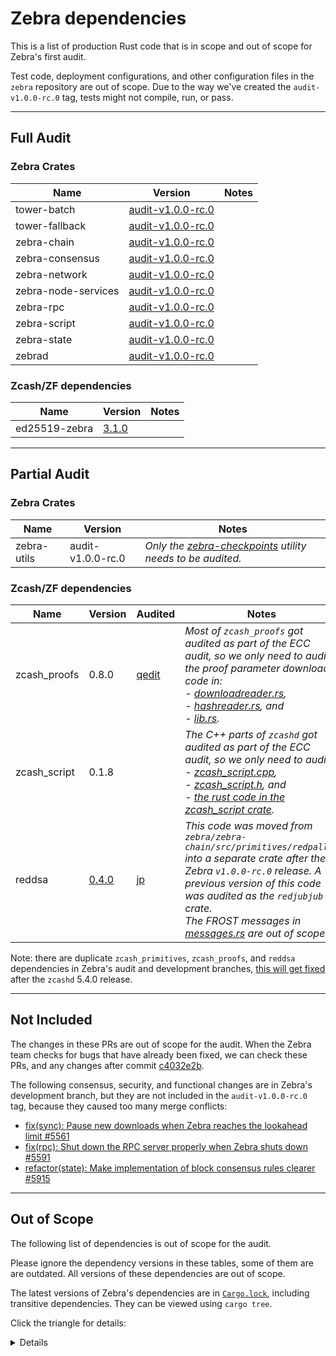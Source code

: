 # Zebra dependencies

This is a list of production Rust code that is in scope and out of scope for Zebra's first audit.

Test code, deployment configurations, and other configuration files in the `zebra` repository are out of scope. Due to the way we've created the `audit-v1.0.0-rc.0` tag, tests might not compile, run, or pass.

---
## Full Audit 

### Zebra Crates

| Name | Version | Notes
|------| ------- | -----
| tower-batch | [audit-v1.0.0-rc.0](https://github.com/ZcashFoundation/zebra/tree/audit-v1.0.0-rc.0/tower-batch/src) |
| tower-fallback | [audit-v1.0.0-rc.0](https://github.com/ZcashFoundation/zebra/tree/audit-v1.0.0-rc.0/tower-fallback/src) | 
| zebra-chain | [audit-v1.0.0-rc.0](https://github.com/ZcashFoundation/zebra/tree/audit-v1.0.0-rc.0/zebra-chain/src) |
| zebra-consensus | [audit-v1.0.0-rc.0](https://github.com/ZcashFoundation/zebra/tree/audit-v1.0.0-rc.0/zebra-consensus/src) |
| zebra-network | [audit-v1.0.0-rc.0](https://github.com/ZcashFoundation/zebra/tree/audit-v1.0.0-rc.0/zebra-network/src) |
| zebra-node-services | [audit-v1.0.0-rc.0](https://github.com/ZcashFoundation/zebra/tree/audit-v1.0.0-rc.0/zebra-node-services/src) |
| zebra-rpc | [audit-v1.0.0-rc.0](https://github.com/ZcashFoundation/zebra/tree/audit-v1.0.0-rc.0/zebra-rpc/src) |
| zebra-script | [audit-v1.0.0-rc.0](https://github.com/ZcashFoundation/zebra/tree/audit-v1.0.0-rc.0/zebra-script/src) |
| zebra-state | [audit-v1.0.0-rc.0](https://github.com/ZcashFoundation/zebra/tree/audit-v1.0.0-rc.0/zebra-state/src) |
| zebrad | [audit-v1.0.0-rc.0](https://github.com/ZcashFoundation/zebra/tree/audit-v1.0.0-rc.0/zebrad/src) |

### Zcash/ZF dependencies

| Name | Version | Notes
|------| ------- | -----
| ed25519-zebra | [3.1.0](https://github.com/ZcashFoundation/ed25519-zebra/tree/3.1.0/src)

---
## Partial Audit 

### Zebra Crates

| Name | Version | Notes
|------| ------- | -----
| zebra-utils | audit-v1.0.0-rc.0 | <i>Only the [zebra-checkpoints](https://github.com/ZcashFoundation/zebra/tree/audit-v1.0.0-rc.0/zebra-utils/src/bin/zebra-checkpoints) utility needs to be audited.</i>

### Zcash/ZF dependencies

| Name | Version | Audited | Notes
|------| --------|-------- | -----
| zcash_proofs | 0.8.0 | [qedit](https://hackmd.io/@qedit/zcash-nu5-audit) | <i>Most of `zcash_proofs` got audited as part of the ECC audit, so we only need to audit the proof parameter download code in: <br />- [downloadreader.rs](https://github.com/zcash/librustzcash/blob/zcash_proofs-0.8.0/zcash_proofs/src/downloadreader.rs), <br />- [hashreader.rs](https://github.com/zcash/librustzcash/blob/zcash_proofs-0.8.0/zcash_proofs/src/hashreader.rs), and <br />- [lib.rs](https://github.com/zcash/librustzcash/blob/zcash_proofs-0.8.0/zcash_proofs/src/lib.rs).</i>
| zcash_script | 0.1.8 || <i>The C++ parts of `zcashd` got audited as part of the ECC audit, so we only need to audit: <br />- [zcash_script.cpp](https://github.com/ZcashFoundation/zcash_script/blob/v0.1.8/depend/zcash/src/script/zcash_script.cpp), <br />- [zcash_script.h](https://github.com/ZcashFoundation/zcash_script/blob/v0.1.8/depend/zcash/src/script/zcash_script.h), and <br />- [the rust code in the zcash_script crate](https://github.com/ZcashFoundation/zcash_script/tree/v0.1.8/src).</i>
| reddsa | [0.4.0](https://github.com/ZcashFoundation/reddsa/tree/0.4.0/src) | [jp](https://github.com/ZcashFoundation/redjubjub/raw/main/zcash-frost-audit-report-20210323.pdf) | <i>This code was moved from `zebra/zebra-chain/src/primitives/redpallas` into a separate crate after the Zebra `v1.0.0-rc.0` release. A previous version of this code was audited as the `redjubjub` crate.<br />The FROST messages in [messages.rs](https://github.com/ZcashFoundation/reddsa/blob/0.4.0/src/messages.rs) are out of scope.</i>

Note: there are duplicate `zcash_primitives`, `zcash_proofs`, and `reddsa` dependencies in Zebra's audit and development branches, [this will get fixed](https://github.com/ZcashFoundation/zebra/issues/6107) after the `zcashd` 5.4.0 release.

---
## Not Included

The changes in these PRs are out of scope for the audit. When the Zebra team checks for bugs that have already been fixed, we can check these PRs, and any changes after commit [c4032e2b](https://github.com/ZcashFoundation/zebra/commit/c4032e2b7f6dbee8a9480d3c978c70a3cfc3332c).

The following consensus, security, and functional changes are in Zebra's development branch, but they are not included in the `audit-v1.0.0-rc.0` tag, because they caused too many merge conflicts:
- [fix(sync): Pause new downloads when Zebra reaches the lookahead limit #5561](https://github.com/ZcashFoundation/zebra/pull/5561)
- [fix(rpc): Shut down the RPC server properly when Zebra shuts down #5591](https://github.com/ZcashFoundation/zebra/pull/5591)
- [refactor(state): Make implementation of block consensus rules clearer #5915](https://github.com/ZcashFoundation/zebra/pull/5915)

---
## Out of Scope

The following list of dependencies is out of scope for the audit. 

Please ignore the dependency versions in these tables, some of them are are outdated. All versions of these dependencies are out of scope.

The latest versions of Zebra's dependencies are in [`Cargo.lock`](https://github.com/ZcashFoundation/zebra/tree/audit-v1.0.0-rc.0/Cargo.lock), including transitive dependencies. They can be viewed using `cargo tree`.

Click the triangle for details:
<details>

### Zcash/ZF dependencies

| Name | Version | Audited | Notes
|------| --------|-------- | -----
| [equihash](https://github.com/zcash/librustzcash) | [0.2.0](https://github.com/zcash/librustzcash/releases/tag/0.2.0) | [qedit](https://hackmd.io/@qedit/zcash-nu5-audit) |
| [halo2_proofs](https://github.com/zcash/halo2) | [0.2.0](https://github.com/zcash/halo2/tree/halo2_proofs-0.2.0) | [qedit](https://hackmd.io/@qedit/zcash-nu5-audit) [mary](https://z.cash/halo2-audit/) |
| [incrementalmerkletree](https://github.com/zcash/incrementalmerkletree) | [0.3.0](https://github.com/zcash/incrementalmerkletree/releases/tag/v0.3.0) | |  
| [zcash_encoding](https://github.com/zcash/librustzcash) | [0.1.0](https://github.com/zcash/librustzcash/releases/tag/0.1.0) | [qedit](https://hackmd.io/@qedit/zcash-nu5-audit) | 
| [zcash_history](https://github.com/zcash/librustzcash) | 0.3.0 | [qedit](https://hackmd.io/@qedit/zcash-nu5-audit) |
| [zcash_note_encryption](https://github.com/zcash/librustzcash) | [0.1.0](https://github.com/zcash/librustzcash/releases/tag/0.1.0) | [qedit](https://hackmd.io/@qedit/zcash-nu5-audit) |
| [zcash_primitives](https://github.com/zcash/librustzcash) | 0.7.0 | [qedit](https://hackmd.io/@qedit/zcash-nu5-audit) |
| [redjubjub](https://github.com/ZcashFoundation/redjubjub) | [0.5.0](https://github.com/ZcashFoundation/redjubjub/releases/tag/0.5.0) | [jp](https://github.com/ZcashFoundation/redjubjub/raw/main/zcash-frost-audit-report-20210323.pdf) |
| [orchard](https://github.com/zcash/orchard) | [0.2.0](https://github.com/zcash/orchard/releases/tag/0.2.0) | [qedit](https://hackmd.io/@qedit/zcash-nu5-audit) |

### Cryptography dependencies

**All crypto dependencies are out of scope of the 1st audit**

| Name | Version | Audited | Notes
|------| ------- | ------- | -----
| [aes](https://github.com/RustCrypto/block-ciphers) | 0.7.5 | [audited](https://github.com/RustCrypto/block-ciphers#warnings) | `struct aes::Aes256`
| [bech32](https://github.com/rust-bitcoin/rust-bech32) | [0.9.1](https://github.com/rust-bitcoin/rust-bech32/releases/tag/v0.9.1) | no audit, but seems simple enough
| [blake2b_simd](https://github.com/oconnor663/blake2_simd) | [1.0.0](https://github.com/oconnor663/blake2_simd/releases/tag/1.0.0) | no audit, but is widely used
| [blake2s_simd](https://github.com/oconnor663/blake2_simd) | [1.0.0](https://github.com/oconnor663/blake2_simd/releases/tag/1.0.0) | no audit, but is widely used
| [bls12_381](https://github.com/zkcrypto/bls12_381) | [0.7.0](https://github.com/zkcrypto/bls12_381/releases/tag/0.7.0) | no audit, but seems widely used
| [bs58](https://github.com/mycorrhiza/bs58-rs) | [0.4.0](https://github.com/mycorrhiza/bs58-rs/releases/tag/0.4.0) | no audit, but seems simple enough
| [rand](https://github.com/rust-random/rand) | [0.8.5](https://github.com/rust-random/rand/releases/tag/0.8.5) | no audits, but seems widely used
| [rand_core](https://github.com/rust-random/rand) | [0.6.4](https://github.com/rust-random/rand/releases/tag/0.6.4) | no audits, but seems widely used
| [sha2](https://github.com/RustCrypto/hashes) | 0.9.9 | no audits, but seems widely used
| [ripemd](https://github.com/RustCrypto/hashes) | 0.1.3 | no audits, but seems widely used
| [secp256k1](https://github.com/rust-bitcoin/rust-secp256k1/) | 0.21.3 | no audits, but seems widely used
| [subtle](https://github.com/dalek-cryptography/subtle) | [2.4.1](https://github.com/dalek-cryptography/subtle/releases/tag/2.4.1) | no audits, but seems widely used
| [group](https://github.com/zkcrypto/group) | [0.12.0](https://github.com/zkcrypto/group/releases/tag/0.12.0) | no audits but it's just traits, seems widely used
| [x25519-dalek](https://github.com/dalek-cryptography/x25519-dalek) | [1.2.0](https://github.com/dalek-cryptography/x25519-dalek/releases/tag/1.2.0) | no audits, but seems widely used
| [jubjub](https://github.com/zkcrypto/jubjub) | [0.9.0](https://github.com/zkcrypto/jubjub/releases/tag/0.9.0) | not sure if were covered by ECC audits. Seem widely used.
| [bellman](https://github.com/zkcrypto/bellman) | 0.13.1 | not sure if were covered by ECC audits. Seem widely used.

### Async code and services

| Name | Version | Notes
|------| ------- | -----
| [futures](https://github.com/rust-lang/futures-rs) | [0.3.24](https://github.com/rust-lang/futures-rs/releases/tag/0.3.24) | 
| [futures-core](https://github.com/rust-lang/futures-rs) | [0.3.24](https://github.com/rust-lang/futures-rs/releases/tag/0.3.24) |
| [pin-project](https://github.com/taiki-e/pin-project) | [1.0.12](https://github.com/taiki-e/pin-project/releases/tag/v1.0.12) | 
| [rayon](https://github.com/rayon-rs/rayon) | [1.5.3](https://github.com/rayon-rs/rayon/releases/tag/v1.5.3) |
| [tokio](https://github.com/tokio-rs/tokio) | 1.21.2 |
| [tokio-util](https://github.com/tokio-rs/tokio) | 0.7.4 | 
| [tower](https://github.com/tower-rs/tower) | 0.4.13 |
| [futures-util](https://github.com/rust-lang/futures-rs) | [0.3.24](https://github.com/rust-lang/futures-rs/releases/tag/0.3.24) |
| [tokio-stream](https://github.com/tokio-rs/tokio) | 0.1.10 |
| [hyper](https://github.com/hyperium/hyper) | [0.14.20](https://github.com/hyperium/hyper/releases/tag/v0.14.20) |
| [jsonrpc-core](https://github.com/paritytech/jsonrpc) | [18.0.0](https://github.com/paritytech/jsonrpc/releases/tag/v18.0.0) | 
| jsonrpc-derive | 18.0.0 
| [jsonrpc-http-server](https://github.com/paritytech/jsonrpc) | [18.0.0](https://github.com/paritytech/jsonrpc/releases/tag/v18.0.0) | 

### Types and encoding

| Name | Version | Notes
|------| ------- | -----
| [bitflags](https://github.com/bitflags/bitflags) | [1.3.2](https://github.com/bitflags/bitflags/releases/tag/1.3.2) 
| [bitvec](https://github.com/bitvecto-rs/bitvec) | 1.0.1 |  We use it to build bit vectors, which are used when computing commitments. It's important, but does not seem particularly risky.
| [byteorder](https://github.com/BurntSushi/byteorder) | [1.4.3](https://github.com/BurntSushi/byteorder/releases/tag/1.4.3) 
| [chrono](https://github.com/chronotope/chrono) | [0.4.22](https://github.com/chronotope/chrono/releases/tag/v0.4.22) | We treat chrono as a time library, and assume it works. It only implements the consensus rule about the local clock.
| [hex](https://github.com/KokaKiwi/rust-hex) | [0.4.3](https://github.com/KokaKiwi/rust-hex/releases/tag/v0.4.3) 
| [humantime](https://github.com/tailhook/humantime) | [2.1.0](https://github.com/tailhook/humantime/releases/tag/v2.1.0) 
| [itertools](https://github.com/rust-itertools/itertools) | 0.10.5 
| [serde](https://github.com/serde-rs/serde) | [1.0.145](https://github.com/serde-rs/serde/releases/tag/v1.0.145) 
| [serde-big-array](https://github.com/est31/serde-big-array) | [0.4.1](https://github.com/est31/serde-big-array/releases/tag/v0.4.1) 
| [serde_with](https://github.com/jonasbb/serde_with) | [2.0.1](https://github.com/jonasbb/serde_with/releases/tag/v2.0.1) 
| [uint](https://github.com/paritytech/parity-common) | 0.9.4 
| [bytes](https://github.com/tokio-rs/bytes) | [1.2.1](https://github.com/tokio-rs/bytes/releases/tag/v1.2.1) 
| [humantime-serde](https://github.com/jean-airoldie/humantime-serde) | 1.1.1 
| [indexmap](https://github.com/bluss/indexmap) | [1.9.1](https://github.com/bluss/indexmap/releases/tag/1.9.1) 
| [ordered-map](https://github.com/qwfy/ordered-map.git) | 0.4.2 
| [serde_json](https://github.com/serde-rs/json) | [1.0.85](https://github.com/serde-rs/json/releases/tag/v1.0.85) 
| [bincode](https://github.com/servo/bincode) | [1.3.3](https://github.com/servo/bincode/releases/tag/v1.3.3) 
| [mset](https://github.com/lonnen/mset) | [0.1.0](https://github.com/lonnen/mset/releases/tag/0.1.0)  
| [tinyvec](https://github.com/Lokathor/tinyvec) | [1.6.0](https://github.com/Lokathor/tinyvec/releases/tag/v1.6.0) 
| [num-integer](https://github.com/rust-num/num-integer) | 0.1.45 
| [sentry](https://github.com/getsentry/sentry-rust) | [0.27.0](https://github.com/getsentry/sentry-rust/releases/tag/0.27.0) 
| [primitive-types](https://github.com/paritytech/parity-common/tree/master/primitive-types) | 0.11.1 

### Other Zebra dependencies

| Name | Version | Notes
|------| ------- | -----
| [rocksdb](https://github.com/rust-rocksdb/rust-rocksdb) | [0.19.0](https://github.com/rust-rocksdb/rust-rocksdb/releases/tag/v0.19.0) | We can treat rocksdb as a database library, and assume it works. It is consensus-critical that stored data is returned without any mistakes. But we don't want to audit a huge pile of C++ code
| [abscissa_core](https://github.com/iqlusioninc/abscissa/tree/develop/) | 0.5.2 
| [gumdrop](https://github.com/murarth/gumdrop) | 0.7.0 


### Misc.

| Name | Version | Reason | Notes
|------| ------- | -----  | -----
| [proptest](https://github.com/altsysrq/proptest) | [0.10.1](https://github.com/altsysrq/proptest/releases/tag/v0.10.1) | Testing
| proptest-derive | 0.3.0 | Testing
| [tracing](https://github.com/tokio-rs/tracing) | 0.1.36 | Tracing
| [tracing-futures](https://github.com/tokio-rs/tracing) | 0.2.5 | Tracing 
| [lazy_static](https://github.com/rust-lang-nursery/lazy-static.rs) | [1.4.0](https://github.com/rust-lang-nursery/lazy-static.rs/releases/tag/1.4.0) 
| [static_assertions](https://github.com/nvzqz/static-assertions-rs) | [1.1.0](https://github.com/nvzqz/static-assertions-rs/releases/tag/v1.1.0) 
| [thiserror](https://github.com/dtolnay/thiserror) | [1.0.37](https://github.com/dtolnay/thiserror/releases/tag/1.0.37) | Error handling
| [dirs](https://github.com/soc/dirs-rs) | 4.0.0 |
| displaydoc | 0.2.3 | Docs 
| [metrics](https://github.com/metrics-rs/metrics) | 0.20.1 | Metrics
| [once_cell](https://github.com/matklad/once_cell) | [1.15.0](https://github.com/matklad/once_cell/releases/tag/v1.15.0) 
| [regex](https://github.com/rust-lang/regex) | [1.6.0](https://github.com/rust-lang/regex/releases/tag/1.6.0) 
| [tracing-error](https://github.com/tokio-rs/tracing) | 0.2.0 | Tracing
| [num_cpus](https://github.com/seanmonstar/num_cpus) | [1.13.1](https://github.com/seanmonstar/num_cpus/releases/tag/v1.13.1) | Trivial use 
| [rlimit](https://github.com/Nugine/rlimit/) | [0.8.3](https://github.com/Nugine/rlimit//releases/tag/v0.8.3) 
| [tempfile](https://github.com/Stebalien/tempfile) | [3.3.0](https://github.com/Stebalien/tempfile/releases/tag/v3.3.0) 
| [color-eyre](https://github.com/yaahc/color-eyre) | [0.6.2](https://github.com/yaahc/color-eyre/releases/tag/v0.6.2) | Error handling
| [tracing-subscriber](https://github.com/tokio-rs/tracing) | 0.3.15 | Logging
| [log](https://github.com/rust-lang/log) | [0.4.17](https://github.com/rust-lang/log/releases/tag/0.4.17) 
| [metrics-exporter-prometheus](https://github.com/metrics-rs/metrics) | 0.11.0 | Metrics
| [sentry-tracing](https://github.com/getsentry/sentry-rust) | [0.27.0](https://github.com/getsentry/sentry-rust/releases/tag/0.27.0) | Tracing
| [toml](https://github.com/alexcrichton/toml-rs) | [0.5.9](https://github.com/alexcrichton/toml-rs/releases/tag/0.5.9) 
| [tracing-appender](https://github.com/tokio-rs/tracing) | 0.2.2 | Tracing
| [tracing-journald](https://github.com/tokio-rs/tracing) | 0.3.0 | Tracing
| [atty](https://github.com/softprops/atty) | [0.2.14](https://github.com/softprops/atty/releases/tag/0.2.14) 
| [rand_chacha](https://github.com/rust-random/rand) | [0.3.1](https://github.com/rust-random/rand/releases/tag/0.3.1) | Testing
| [structopt](https://github.com/TeXitoi/structopt) | [0.3.26](https://github.com/TeXitoi/structopt/releases/tag/v0.3.26) | Trivial usage in zebra-utils

</details>

